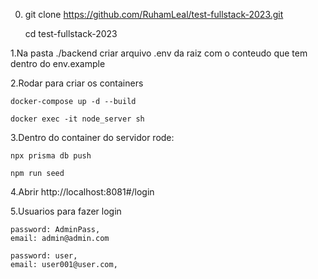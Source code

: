 0.
	git clone https://github.com/RuhamLeal/test-fullstack-2023.git
	
	cd test-fullstack-2023

1.Na pasta ./backend criar arquivo .env da raiz com o conteudo que tem dentro do env.example

2.Rodar para criar os containers

	docker-compose up -d --build
	
	docker exec -it node_server sh
	
3.Dentro do container do servidor rode:
	
	npx prisma db push
	
	npm run seed

4.Abrir http://localhost:8081#/login

5.Usuarios para fazer login

	password: AdminPass,
	email: admin@admin.com

	password: user,
	email: user001@user.com,

 
